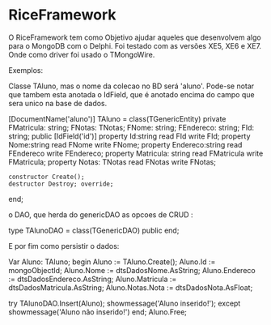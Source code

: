 # RiceFramework

O RiceFramework tem como Objetivo ajudar aqueles que desenvolvem algo para o MongoDB com o Delphi. Foi testado com as versões XE5, XE6 e XE7.
Onde como driver foi usado o TMongoWire.

Exemplos:

Classe TAluno, mas o nome da colecao no BD será 'aluno'. Pode-se notar que tambem esta anotada o IdField, que é anotado encima do campo que sera unico na base de dados.

  [DocumentName('aluno')]
  TAluno = class(TGenericEntity)
  private
    FMatricula: string;
    FNotas: TNotas;
    FNome: string;
    FEndereco: string;
    FId: string;
  public
    [IdField('id')]
    property Id:string read FId write FId;
    property Nome:string read FNome write FNome;
    property Endereco:string read FEndereco write FEndereco;
    property Matricula: string read FMatricula write FMatricula;
    property Notas: TNotas read FNotas write FNotas;

    constructor Create();
    destructor Destroy; override;
  end;

  
  o DAO, que herda do genericDAO as opcoes de CRUD :
  
  type
  TAlunoDAO = class(TGenericDAO)
  public
  end;
  
  E por fim como persistir o dados:
  
Var
  Aluno: TAluno;
begin
  Aluno := TAluno.Create();
  Aluno.Id := mongoObjectId;
  Aluno.Nome := dtsDadosNome.AsString;
  Aluno.Endereco := dtsDadosEndereco.AsString;
  Aluno.Matricula := dtsDadosMatricula.AsString;
  Aluno.Notas.Nota := dtsDadosNota.AsFloat;

  try
    TAlunoDAO.Insert<TAluno>(Aluno);
    showmessage('Aluno inserido!');
  except
    showmessage('Aluno não inserido!')
  end;
  Aluno.Free;